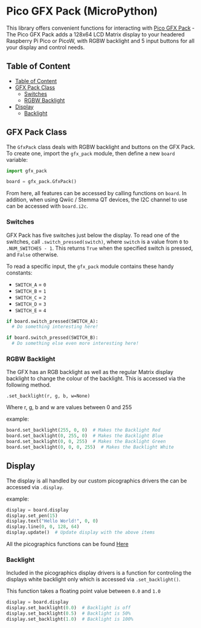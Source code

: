 # Pico GFX Pack (MicroPython) <!-- omit in toc -->

This library offers convenient functions for interacting with [Pico GFX Pack](https://shop.pimoroni.com/products/gfxpack) - The Pico GFX Pack adds a 128x64 LCD Matrix display to your headered Raspberry Pi Pico or PicoW, with RGBW backlight and 5 input buttons for all your display and control needs.

## Table of Content
- [Table of Content](#table-of-content)
- [GFX Pack Class](#gfx-pack-class)
  - [Switches](#switches)
  - [RGBW Backlight](#rgbw-backlight)
- [Display](#display)
  - [Backlight](#backlight)


## GFX Pack Class

The `GfxPack` class deals with RGBW backlight and buttons on the GFX Pack. To create one, import the `gfx_pack` module, then define a new `board` variable:

```python
import gfx_pack

board = gfx_pack.GfxPack()
```

From here, all features can be accessed by calling functions on `board`. In addition, when using Qwiic / Stemma QT devices, the I2C channel to use can be accessed with `board.i2c`.

### Switches

GFX Pack has five switches just below the display. To read one of the switches, call `.switch_pressed(switch)`, where `switch` is a value from `0` to `.NUM_SWITCHES - 1`. This returns `True` when the specified switch is pressed, and `False` otherwise.

To read a specific input, the `gfx_pack` module contains these handy constants:

* `SWITCH_A` = `0`
* `SWITCH_B` = `1`
* `SWITCH_C` = `2`
* `SWITCH_D` = `3`
* `SWITCH_E` = `4`

```python
if board.switch_pressed(SWITCH_A):
  # Do something interesting here!

if board.switch_pressed(SWITCH_B):
  # Do something else even more interesting here!
```


### RGBW Backlight

The GFX has an RGB backlight as well as the regular Matrix display backlight to change the colour of the backlight. This is accessed via the following method.


`.set_backlight(r, g, b, w=None)`

Where r, g, b and w are values between 0 and 255


example:

```python
board.set_backlight(255, 0, 0)  # Makes the Backlight Red
board.set_backlight(0, 255, 0)  # Makes the Backlight Blue
board.set_backlight(0, 0, 255)  # Makes the Backlight Green
board.set_backlight(0, 0, 0, 255)  # Makes the Backlight White
```

## Display

The display is all handled by our custom picographics drivers the can be accessed via `.display`.

example:

```python
display = board.display
display.set_pen(15)
display.text("Hello World!", 0, 0)
display.line(0, 0, 128, 64) 
display.update()  # Update display with the above items
```
All the picographics functions can be found [Here](../modules/picographics/README.md)

### Backlight

Included in the picographics display drivers is a function for controling the displays white backlight only which is accessed via `.set_backlight()`.

This function takes a floating point value between `0.0` and `1.0`

```python
display = board.display
display.set_backlight(0.0)  # Backlight is off
display.set_backlight(0.5)  # Backlight is 50%
display.set_backlight(1.0)  # Backlight is 100%
```
